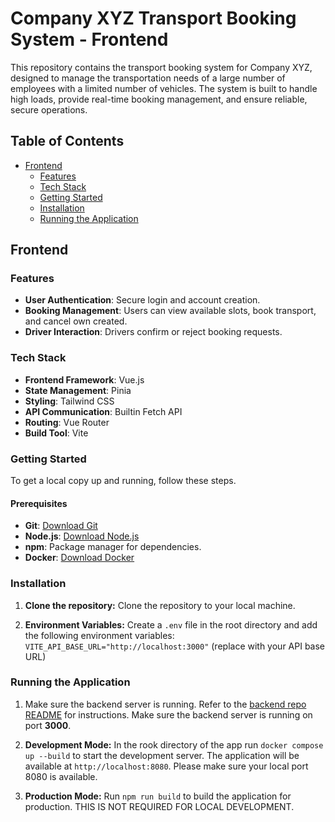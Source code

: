 # Company XYZ Transport Booking System - Frontend

This repository contains the transport booking system for Company XYZ, designed to manage the transportation needs of a large number of employees with a limited number of vehicles. The system is built to handle high loads, provide real-time booking management, and ensure reliable, secure operations.

## Table of Contents

- [Frontend](#frontend)
  - [Features](#features)
  - [Tech Stack](#tech-stack)
  - [Getting Started](#getting-started)
  - [Installation](#installation)
  - [Running the Application](#running-the-application)

## Frontend

### Features

- **User Authentication**: Secure login and account creation.
- **Booking Management**: Users can view available slots, book transport, and cancel own created.
- **Driver Interaction**: Drivers confirm or reject booking requests.

### Tech Stack

- **Frontend Framework**: Vue.js
- **State Management**: Pinia
- **Styling**: Tailwind CSS
- **API Communication**: Builtin Fetch API
- **Routing**: Vue Router
- **Build Tool**: Vite

### Getting Started

To get a local copy up and running, follow these steps.

#### Prerequisites
- **Git**: [Download Git](https://git-scm.com/downloads)
- **Node.js**: [Download Node.js](https://nodejs.org/)
- **npm**: Package manager for dependencies.
- **Docker**: [Download Docker](https://www.docker.com/)

### Installation

1. **Clone the repository:** Clone the repository to your local machine.

3. **Environment Variables:** Create a `.env` file in the root directory and add the following environment variables:
```VITE_API_BASE_URL="http://localhost:3000"``` (replace with your API base URL)

### Running the Application
1. Make sure the backend server is running. Refer to the [backend repo README](https://github.com/charles-mutabazi/cbs-backend-assignment) for instructions. Make sure the backend server is running on port **3000**.

2. **Development Mode:** In the rook directory of the app run `docker compose up --build` to start the development server. The application will be available at `http://localhost:8080`. Please make sure your local port 8080 is available.

3. **Production Mode:** Run `npm run build` to build the application for production. THIS IS NOT REQUIRED FOR LOCAL DEVELOPMENT.

